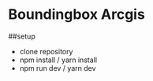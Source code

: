 # Boundingbox Arcgis 

##setup
- clone repository
- npm install / yarn install
- npm run dev / yarn dev
